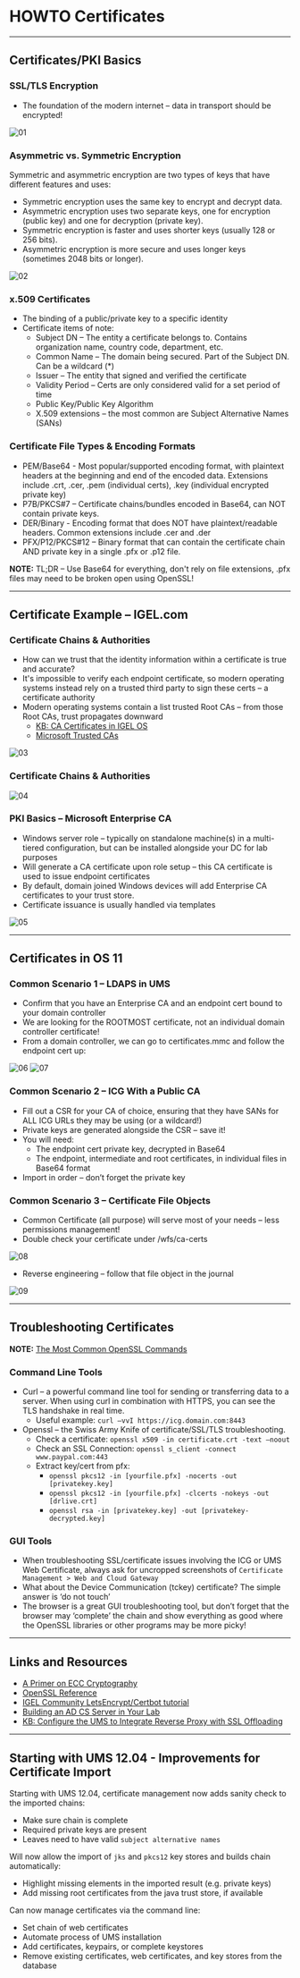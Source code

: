 # HOWTO Certificates

-----

## Certificates/PKI Basics

### SSL/TLS Encryption

- The foundation of the modern internet – data in transport should be encrypted!

![01](Images/HOWTO-Certificates-01.png)

### Asymmetric vs. Symmetric Encryption

Symmetric and asymmetric encryption are two types of keys that have different features and uses:

- Symmetric encryption uses the same key to encrypt and decrypt data.
- Asymmetric encryption uses two separate keys, one for encryption (public key) and one for decryption (private key).
- Symmetric encryption is faster and uses shorter keys (usually 128 or 256 bits).
- Asymmetric encryption is more secure and uses longer keys (sometimes 2048 bits or longer).

![02](Images/HOWTO-Certificates-02.png)

### x.509 Certificates

- The binding of a public/private key to a specific identity
- Certificate items of note:
    - Subject DN – The entity a certificate belongs to. Contains organization name, country code, department, etc.
    - Common Name – The domain being secured. Part of the Subject DN. Can be a wildcard (*)
    - Issuer – The entity that signed and verified the certificate
    - Validity Period – Certs are only considered valid for a set period of time
    - Public Key/Public Key Algorithm
    - X.509 extensions – the most common are Subject Alternative Names (SANs)

### Certificate File Types & Encoding Formats

- PEM/Base64 - Most popular/supported encoding format, with plaintext headers at the beginning and end of the encoded data. Extensions include .crt, .cer, .pem (individual certs), .key (individual encrypted private key)
- P7B/PKCS#7 – Certificate chains/bundles encoded in Base64, can NOT contain private keys.
- DER/Binary - Encoding format that does NOT have plaintext/readable headers. Common extensions include .cer and .der
- PFX/P12/PKCS#12 – Binary format that can contain the certificate chain AND private key in a single .pfx or .p12 file. 

**NOTE:** TL;DR – Use Base64 for everything, don't rely on file extensions, .pfx files may need to be broken open using OpenSSL!

-----

## Certificate Example – IGEL.com

### Certificate Chains & Authorities

- How can we trust that the identity information within a certificate is true and accurate?
- It's impossible to verify each endpoint certificate, so modern operating systems instead rely on a trusted third party to sign these certs – a certificate authority
- Modern operating systems contain a list trusted Root CAs – from those Root CAs, trust propagates downward
    - [KB: CA Certificates in IGEL OS](https://kb.igel.com/en/igel-os/11.10/which-ca-certificates-are-contained-in-igel-os)
    - [Microsoft Trusted CAs](https://learn.microsoft.com/en-us/security/trusted-root/participants-list)

![03](Images/HOWTO-Certificates-03.png)

### Certificate Chains & Authorities

![04](Images/HOWTO-Certificates-04.png)

### PKI Basics – Microsoft Enterprise CA

- Windows server role – typically on standalone machine(s) in a multi-tiered configuration, but can be installed alongside your DC for lab purposes
- Will generate a CA certificate upon role setup – this CA certificate is used to issue endpoint certificates
- By default, domain joined Windows devices will add Enterprise CA certificates to your trust store.
- Certificate issuance is usually handled via templates

![05](Images/HOWTO-Certificates-05.png)

-----

## Certificates in OS 11

### Common Scenario 1 – LDAPS in UMS

- Confirm that you have an Enterprise CA and an endpoint cert bound to your domain controller
- We are looking for the ROOTMOST certificate, not an individual domain controller certificate!
- From a domain controller, we can go to certificates.mmc and follow the endpoint cert up:

![06](Images/HOWTO-Certificates-06.png)
![07](Images/HOWTO-Certificates-07.png)

### Common Scenario 2 – ICG With a Public CA

- Fill out a CSR for your CA of choice, ensuring that they have SANs for ALL ICG URLs they may be using (or a wildcard!)
- Private keys are generated alongside the CSR – save it!
- You will need:
    - The endpoint cert private key, decrypted in Base64
    - The endpoint, intermediate and root certificates, in individual files in Base64 format
- Import in order – don’t forget the private key

### Common Scenario 3 – Certificate File Objects

- Common Certificate (all purpose) will serve most of your needs – less permissions management!
- Double check your certificate under /wfs/ca-certs

![08](Images/HOWTO-Certificates-08.png)

- Reverse engineering – follow that file object in the journal

![09](Images/HOWTO-Certificates-09.png)

-----

## Troubleshooting Certificates

**NOTE:** [The Most Common OpenSSL Commands](https://www.sslshopper.com/article-most-common-openssl-commands.html)

### Command Line Tools

- Curl – a powerful command line tool for sending or transferring data to a server. When using curl in combination with HTTPS, you can see the TLS handshake in real time.
    - Useful example: `curl –vvI https://icg.domain.com:8443`
- Openssl – the Swiss Army Knife of certificate/SSL/TLS troubleshooting.
    - Check a certificate: `openssl x509 -in certificate.crt -text –noout`
    - Check an SSL Connection: `openssl s_client -connect www.paypal.com:443`
    - Extract key/cert from pfx: 
        - `openssl pkcs12 -in [yourfile.pfx] -nocerts -out [privatekey.key]`
        - `openssl pkcs12 -in [yourfile.pfx] -clcerts -nokeys -out [drlive.crt]`
        - `openssl rsa -in [privatekey.key] -out [privatekey-decrypted.key]`

### GUI Tools

- When troubleshooting SSL/certificate issues involving the ICG or UMS Web Certificate, always ask for uncropped screenshots of `Certificate Management > Web and Cloud Gateway`
- What about the Device Communication (tckey) certificate? The simple answer is ‘do not touch’ 
- The browser is a great GUI troubleshooting tool, but don’t forget that the browser may ‘complete’ the chain and show everything as good where the OpenSSL libraries or other programs may be more picky! 

-----

## Links and Resources

- [A Primer on ECC Cryptography](https://blog.cloudflare.com/a-relatively-easy-to-understand-primer-on-elliptic-curve-cryptography)
- [OpenSSL Reference](https://www.sslshopper.com/article-most-common-openssl-commands.html)
- [IGEL Community LetsEncrypt/Certbot tutorial](https://igel-community.github.io/IGEL-Docs-v02/Docs/HOWTO-ICG-Free-Signed-Certificate/?h=)
- [Building an AD CS Server in Your Lab](https://virtuallythere.blog/2018/04/24/making-things-a-bit-more-secure-part-1/)
- [KB: Configure the UMS to Integrate Reverse Proxy with SSL Offloading](https://kb.igel.com/en/universal-management-suite/12.04.120/configure-the-ums-to-integrate-reverse-proxy-with-)

-----

## Starting with UMS 12.04 - Improvements for Certificate Import

Starting with UMS 12.04, certificate management now adds sanity check to the imported chains:

- Make sure chain is complete
- Required private keys are present
- Leaves need to have valid `subject alternative names`

Will now allow the import of `jks` and `pkcs12` key stores and builds chain automatically:

- Highlight missing elements in the imported result (e.g. private keys)
- Add missing root certificates from the java trust store, if available

Can now manage certificates via the command line:

- Set chain of web certificates
- Automate process of UMS installation
- Add certificates, keypairs, or complete keystores
- Remove existing certificates, web certificates, and key stores from the database